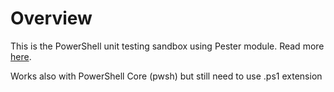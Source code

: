 # Overview
This is the PowerShell unit testing sandbox using Pester module. Read more [here](https://pester-docs.netlify.app/docs/quick-start).

Works also with PowerShell Core (pwsh) but still need to use .ps1 extension